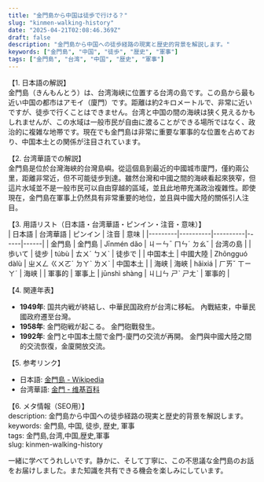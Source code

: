 ```yaml
---
title: "金門島から中国は徒歩で行ける？"
slug: "kinmen-walking-history"
date: "2025-04-21T02:08:46.369Z"
draft: false
description: "金門島から中国への徒歩経路の現実と歴史的背景を解説します。"
keywords: ["金門島", "中国", "徒歩", "歴史", "軍事"]
tags: ["金門島", "台湾", "中国", "歴史", "軍事"]
---
```


【1. 日本語の解説】  
金門島（きんもんとう）は、台湾海峡に位置する台湾の島です。この島から最も近い中国の都市はアモイ（廈門）です。距離は約2キロメートルで、非常に近いですが、徒歩で行くことはできません。台湾と中国の間の海峡は狭く見えるかもしれませんが、この水域は一般市民が自由に渡ることができる場所ではなく、政治的に複雑な地帯です。現在でも金門島は非常に重要な軍事的な位置を占めており、中国本土との関係が注目されています。

【2. 台湾華語での解説】  
金門島是位於台灣海峽的台灣島嶼。從這個島到最近的中國城市廈門，僅約兩公里，距離非常近，但不可能徒步到達。雖然台灣和中國之間的海峽看起來狹窄，但這片水域並不是一般市民可以自由穿越的區域，並且此地帶充滿政治複雜性。即使現在，金門島在軍事上仍然具有非常重要的地位，並且與中國大陸的關係引人注目。

【3. 用語リスト（日本語・台湾華語・ピンイン・注音・意味）】  
| 日本語  | 台湾華語 | ピンイン | 注音 | 意味 |
|---------|----------|----------|------|------|
| 金門島  | 金門島   | Jīnmén dǎo | ㄐㄧㄣˉ ㄇㄣˊ ㄉㄠˇ | 台湾の島 |
| 歩いて | 徒步     | túbù     | ㄊㄨˊ ㄅㄨˋ | 徒歩で |
| 中国本土 | 中國大陸 | Zhōngguó dàlù | ㄓㄨㄥ ㄍㄨㄛˊ ㄉㄚˋ ㄌㄨˋ | 中国本土 |
| 海峡    | 海峽     | hǎixiá   | ㄏㄞˇ ㄒㄧㄚˊ | 海峡 |
| 軍事的  | 軍事上   | jūnshì shàng | ㄐㄩㄣ ㄕˋ ㄕㄤˋ | 軍事的 |

【4. 関連年表】  
- **1949年**: 国共内戦が終結し、中華民国政府が台湾に移転。 內戰結束，中華民國政府遷至台灣。
- **1958年**: 金門砲戦が起こる。 金門砲戰發生。
- **1992年**: 金門と中国本土間で金門-廈門の交流が再開。 金門與中國大陸之間的交流恢復，金廈開放交流。

【5. 参考リンク】  
- 日本語: [金門島 - Wikipedia](https://ja.wikipedia.org/wiki/%E9%87%91%E9%96%80%E5%B3%B6)  
- 台湾華語: [金門 - 维基百科](https://zh.wikipedia.org/wiki/%E9%87%91%E9%96%80%E7%B8%A3)

【6. メタ情報（SEO用）】  
description: 金門島から中国への徒歩経路の現実と歴史的背景を解説します。  
keywords: 金門島, 中国, 徒歩, 歴史, 軍事  
tags: 金門島,台湾,中国,歴史,軍事  
slug: kinmen-walking-history  

一緒に学べてうれしいです。静かに、そして丁寧に、この不思議な金門島のお話をお届けしました。また知識を共有できる機会を楽しみにしています。